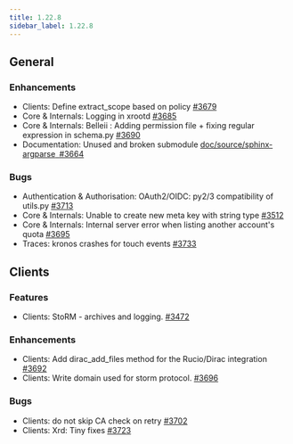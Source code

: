 ```yaml
---
title: 1.22.8
sidebar_label: 1.22.8
---
```


## General

### Enhancements

- Clients: Define extract_scope based on policy [#3679](https://github.com/rucio/rucio/issues/3679)
- Core & Internals: Logging in xrootd [#3685](https://github.com/rucio/rucio/issues/3685)
- Core & Internals: Belleii : Adding permission file + fixing regular expression in schema.py [#3690](https://github.com/rucio/rucio/issues/3690)
- Documentation: Unused and broken submodule [doc/source/sphinx-argparse` `#3664](https://github.com/rucio/rucio/issues/3664)

### Bugs

- Authentication & Authorisation: OAuth2/OIDC: py2/3 compatibility of utils.py [#3713](https://github.com/rucio/rucio/issues/3713)
- Core & Internals: Unable to create new meta key with string type [#3512](https://github.com/rucio/rucio/issues/3512)
- Core & Internals: Internal server error when listing another account's quota [#3695](https://github.com/rucio/rucio/issues/3695)
- Traces: kronos crashes for touch events [#3733](https://github.com/rucio/rucio/issues/3733)

## Clients

### Features

- Clients: StoRM - archives and logging. [#3472](https://github.com/rucio/rucio/issues/3472)

### Enhancements

- Clients: Add dirac_add_files method for the Rucio/Dirac integration [#3692](https://github.com/rucio/rucio/issues/3692)
- Clients: Write domain used for storm protocol. [#3696](https://github.com/rucio/rucio/issues/3696)

### Bugs

- Clients: do not skip CA check on retry [#3702](https://github.com/rucio/rucio/issues/3702)
- Clients: Xrd: Tiny fixes [#3723](https://github.com/rucio/rucio/issues/3723)
